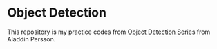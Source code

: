 # Object Detection
This repository is my practice codes from [Object Detection Series](https://www.youtube.com/playlist?list=PLhhyoLH6Ijfw0TpCTVTNk42NN08H6UvNq)
from Aladdin Persson.
